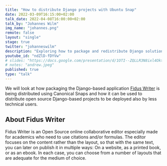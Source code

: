 ```yaml
---
title: "How to distribute Django projects with Ubuntu Snap"
date: 2022-03-09T16:15:00+02:00
talk_date: 2022-04-08T16:00:00+02:00
talk_by: "Johannes Wilm"
img_name: "johannes.png"
remote: false
layout: "single"
stage: true
twitter: "johanneswilm"
description: "Exploring how to package and redistribute Django solutions with Ubuntu Snap packages"
youtube_id: "ndZlD-fDYVw"
# slides: "https://docs.google.com/presentation/d/1OTI--ZQLLR3N8ixl4OktEwbXfiau_0BNXicl_3j5uYc/edit?usp=sharing"
# notes: "andrew.jpeg"
published: true
type: "talk"
---
```


We will look at how packaging the Django-based application [Fidus Writer](https://www.fiduswriter.org/) is being distributed using
Canonical Snaps and how it can be used to distribute open source Django-based projects to be deployed also by less technical users.

## About Fidus Writer

Fidus Writer is an Open Source online collaborative editor especially made for academics who need to use citations and/or formulas. The editor focuses on the content rather than the layout, so that with the same text, you can later on publish it in multiple ways: On a website, as a printed book, or as an ebook. In each case, you can choose from a number of layouts that are adequate for the medium of choice.

